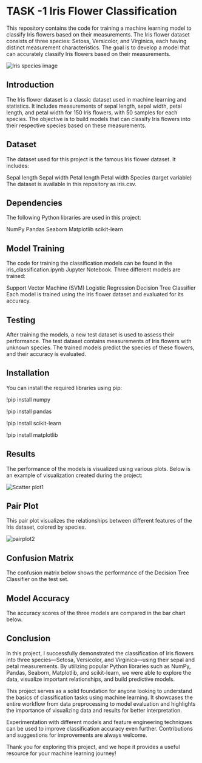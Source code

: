 # TASK -1 Iris Flower Classification
This repository contains the code for training a machine learning model to classify Iris flowers based on their measurements. The Iris flower dataset consists of three species: Setosa, Versicolor, and Virginica, each having distinct measurement characteristics. The goal is to develop a model that can accurately classify Iris flowers based on their measurements.

![Iris species image](https://github.com/AnishaBeera/OIBSIP-Oasis-Infobyte-task1/assets/171479100/4c521e1d-1a21-460b-a216-a602eef926bc)

## Introduction
The Iris flower dataset is a classic dataset used in machine learning and statistics. It includes measurements of sepal length, sepal width, petal length, and petal width for 150 Iris flowers, with 50 samples for each species. The objective is to build models that can classify Iris flowers into their respective species based on these measurements.

## Dataset
The dataset used for this project is the famous Iris flower dataset. It includes:

Sepal length
Sepal width
Petal length
Petal width
Species (target variable)
The dataset is available in this repository as iris.csv.

## Dependencies
The following Python libraries are used in this project:

NumPy
Pandas
Seaborn
Matplotlib
scikit-learn

## Model Training
The code for training the classification models can be found in the iris_classification.ipynb Jupyter Notebook. Three different models are trained:

Support Vector Machine (SVM)
Logistic Regression
Decision Tree Classifier
Each model is trained using the Iris flower dataset and evaluated for its accuracy.

## Testing
After training the models, a new test dataset is used to assess their performance. The test dataset contains measurements of Iris flowers with unknown species. The trained models predict the species of these flowers, and their accuracy is evaluated.

## Installation
You can install the required libraries using pip:

!pip install numpy

!pip install pandas

!pip install scikit-learn

!pip install matplotlib


## Results
The performance of the models is visualized using various plots. Below is an example of visualization created during the project:

![Scatter plot1](https://github.com/AnishaBeera/OIBSIP-Oasis-Infobyte-task1/assets/171479100/3efb49a1-573a-4481-9be5-02f8cf18f5f3)

## Pair Plot
This pair plot visualizes the relationships between different features of the Iris dataset, colored by species.

![pairplot2](https://github.com/AnishaBeera/OIBSIP-Oasis-Infobyte-task1/assets/171479100/8844fac7-cdf6-442a-9072-481b64166826)

## Confusion Matrix
The confusion matrix below shows the performance of the Decision Tree Classifier on the test set.


## Model Accuracy
The accuracy scores of the three models are compared in the bar chart below.

## Conclusion
In this project, I successfully demonstrated the classification of Iris flowers into three species—Setosa, Versicolor, and Virginica—using their sepal and petal measurements. By utilizing popular Python libraries such as NumPy, Pandas, Seaborn, Matplotlib, and scikit-learn, we were able to explore the data, visualize important relationships, and build predictive models.

This project serves as a solid foundation for anyone looking to understand the basics of classification tasks using machine learning. It showcases the entire workflow from data preprocessing to model evaluation and highlights the importance of visualizing data and results for better interpretation.

Experimentation with different models and feature engineering techniques can be used to improve classification accuracy even further. Contributions and suggestions for improvements are always welcome.

Thank you for exploring this project, and we hope it provides a useful resource for your machine learning journey!
